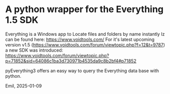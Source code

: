 # A python wrapper for the Everything 1.5 SDK

Everything is a Windows app to Locate files and folders by name instantly
Iz can be found here: https://www.voidtools.com/
For it's latest upcoming version v1.5 (https://www.voidtools.com/forum/viewtopic.php?f=12&t=9787)
a new SDK was introduced: https://www.voidtools.com/forum/viewtopic.php?p=71852&sid=64086c1ba3d730971b4535da9c8b2bf4#p71852

pyEverything3 offers an easy way to query the Everything data base with python.

Emil, 2025-01-09
